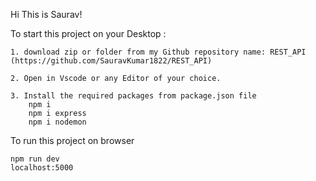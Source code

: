 Hi This is Saurav!

To start this project on your Desktop :
    
    1. download zip or folder from my Github repository name: REST_API (https://github.com/SauravKumar1822/REST_API)

    2. Open in Vscode or any Editor of your choice.

    3. Install the required packages from package.json file
        npm i
        npm i express
        npm i nodemon
    
To run this project on browser
    
    npm run dev
    localhost:5000

